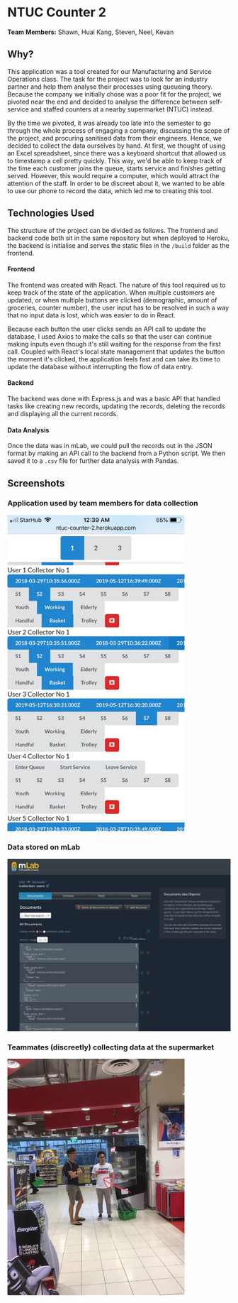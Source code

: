 # NTUC Counter 2

**Team Members:** Shawn, Huai Kang, Steven, Neel, Kevan


## Why?
This application was a tool created for our Manufacturing and Service Operations class. The task for the project was to look for an industry partner and help them analyse their processes using queueing theory. Because the company we initially chose was a poor fit for the project, we pivoted near the end and decided to analyse the difference between self-service and staffed counters at a nearby supermarket (NTUC) instead. 

By the time we pivoted, it was already too late into the semester to go through the whole process of engaging a company, discussing the scope of the project, and procuring sanitised data from their engineers. Hence, we decided to collect the data ourselves by hand. At first, we thought of using an Excel spreadsheet, since there was a keyboard shortcut that allowed us to timestamp a cell pretty quickly. This way, we'd be able to keep track of the time each customer joins the queue, starts service and finishes getting served. However, this would require a computer, which would attract the attention of the staff. In order to be discreet about it, we wanted to be able to use our phone to record the data, which led me to creating this tool. 

## Technologies Used

The structure of the project can be divided as follows. The frontend and backend code both sit in the same repository but when deployed to Heroku, the backend is initialise and serves the static files in the `/build` folder as the frontend.

#### Frontend
The frontend was created with React. The nature of this tool required us to keep track of the state of the application. When multiple customers are updated, or when multiple buttons are clicked (demographic, amount of groceries, counter number), the user input has to be resolved in such a way that no input data is lost, which was easier to do in React. 

Because each button the user clicks sends an API call to update the database, I used Axios to make the calls so that the user can continue making inputs even though it's still waiting for the response from the first call. Coupled with React's local state management that updates the button the moment it's clicked, the application feels fast and can take its time to update the database without interrupting the flow of data entry. 

#### Backend
The backend was done with Express.js and was a basic API that handled tasks like creating new records, updating the records, deleting the records and displaying all the current records.

#### Data Analysis
Once the data was in mLab, we could pull the records out in the JSON format by making an API call to the backend from a Python script. We then saved it to a `.csv` file for further data analysis with Pandas. 

## Screenshots

### Application used by team members for data collection
<img src='screenshots/ss1.jpg' width="400" alt="App screenshot"/>


### Data stored on mLab
<img src='screenshots/ss2.jpg' width="700" alt="mLab Database"/>


### Teammates (discreetly) collecting data at the supermarket
<img src='screenshots/ss3.jpg' width="400" alt="Teammates at supermarket"/>